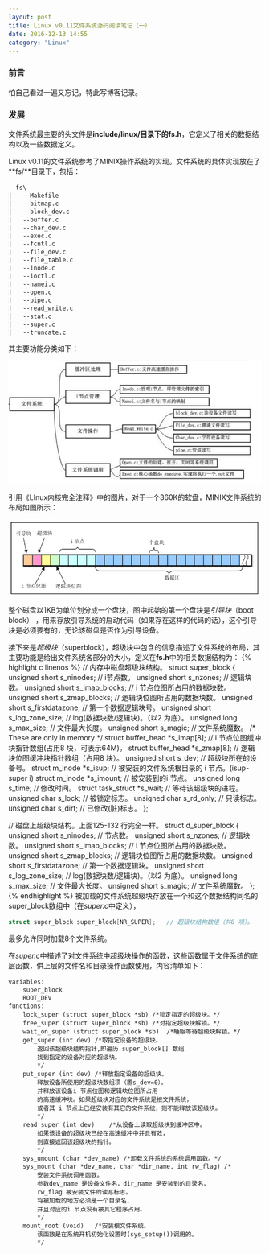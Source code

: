 ```yaml
---
layout: post
title: Linux v0.11文件系统源码阅读笔记（一）
date: 2016-12-13 14:55 
category: "Linux"
---
```


### 前言
怕自己看过一遍又忘记，特此写博客记录。

### 发展
文件系统最主要的头文件是**include/linux/**目录下的**fs.h**，它定义了相关的数据结构以及一些数据定义。

Linux v0.11的文件系统参考了MINIX操作系统的实现。文件系统的具体实现放在了**fs/**目录下，包括：

```
--fs\
|	--Makefile
|	--bitmap.c
|	--block_dev.c
|	--buffer.c
|	--char_dev.c
|	--exec.c
|	--fcntl.c
|	--file_dev.c
|	--file_table.c
|	--inode.c
|	--ioctl.c
|	--namei.c
|	--open.c
|	--pipe.c
|	--read_write.c
|	--stat.c
|	--super.c
|	--truncate.c
```

其主要功能分类如下：

![functions](/images/Linux-v0.11-fs/function.png)

引用《LInux内核完全注释》中的图片，对于一个360K的软盘，MINIX文件系统的布局如图所示：

![360-floppy](/images/Linux-v0.11-fs/minix-floppy.png)

整个磁盘以1KB为单位划分成一个盘块，图中起始的第一个盘块是*引导块*（boot block）
，用来存放引导系统的启动代码（如果存在这样的代码的话），这个引导块是必须要有的，无论该磁盘是否作为引导设备。

接下来是*超级块*（superblock），超级块中包含的信息描述了文件系统的布局，其主要功能是给出文件系统各部分的大小，定义在**fs.h**中的相关数据结构为：
{% highlight c linenos %}
// 内存中磁盘超级块结构。
struct super_block
{
  unsigned short s_ninodes;			// i节点数。
  unsigned short s_nzones;			// 逻辑块数。
  unsigned short s_imap_blocks;		// i 节点位图所占用的数据块数。
  unsigned short s_zmap_blocks;		// 逻辑块位图所占用的数据块数。
  unsigned short s_firstdatazone;		// 第一个数据逻辑块号。
  unsigned short s_log_zone_size;	// log(数据块数/逻辑块)。（以2 为底）。
  unsigned long s_max_size;			// 文件最大长度。
  unsigned short s_magic;			// 文件系统魔数。
/* These are only in memory */
  struct buffer_head *s_imap[8];		// i 节点位图缓冲块指针数组(占用8 块，可表示64M)。
  struct buffer_head *s_zmap[8];		// 逻辑块位图缓冲块指针数组（占用8 块）。
  unsigned short s_dev;				// 超级块所在的设备号。
  struct m_inode *s_isup;				// 被安装的文件系统根目录的 i 节点。(isup-super i)
  struct m_inode *s_imount;			// 被安装到的i 节点。
  unsigned long s_time;				// 修改时间。
  struct task_struct *s_wait;			// 等待该超级块的进程。
  unsigned char s_lock;				// 被锁定标志。
  unsigned char s_rd_only;			// 只读标志。
  unsigned char s_dirt;				// 已修改(脏)标志。
};

// 磁盘上超级块结构。上面125-132 行完全一样。
struct d_super_block
{
  unsigned short s_ninodes;			// 节点数。
  unsigned short s_nzones;			// 逻辑块数。
  unsigned short s_imap_blocks;		// i 节点位图所占用的数据块数。
  unsigned short s_zmap_blocks;		// 逻辑块位图所占用的数据块数。
  unsigned short s_firstdatazone;		// 第一个数据逻辑块。
  unsigned short s_log_zone_size;	// log(数据块数/逻辑块)。（以2 为底）。
  unsigned long s_max_size;			// 文件最大长度。
  unsigned short s_magic;			// 文件系统魔数。
};
{% endhighlight %}
被加载的文件系统超级块存放在一个和这个数据结构同名的super_block数组中（在*super.c*中定义），

```c
struct super_block super_block[NR_SUPER];	// 超级块结构数组（共8 项）。
```

最多允许同时加载8个文件系统。

在*super.c*中描述了对文件系统中超级块操作的函数，这些函数属于文件系统的底层函数，供上层的文件名和目录操作函数使用，内容清单如下：

```
variables:
	super_block
	ROOT_DEV
functions:
	lock_super (struct super_block *sb)	/*锁定指定的超级块。*/
	free_super (struct super_block *sb)	/*对指定超级块解锁。*/
	wait_on_super (struct super_block *sb)	/*睡眠等待超级块解锁。*/
	get_super (int dev)	/*取指定设备的超级块。
		返回该超级块结构指针,即遍历 super_block[] 数组
		找到指定的设备对应的超级块。
		*/
	put_super (int dev)	/*释放指定设备的超级块。
		释放设备所使用的超级块数组项（置s_dev=0），
		并释放该设备i 节点位图和逻辑块位图所占用
		的高速缓冲块。如果超级块对应的文件系统是根文件系统，
		或者其 i 节点上已经安装有其它的文件系统，则不能释放该超级块。
		*/
	read_super (int dev)	/*从设备上读取超级块到缓冲区中。
		如果该设备的超级块已经在高速缓冲中并且有效，
		则直接返回该超级块的指针。
		*/
	sys_umount (char *dev_name)	/*卸载文件系统的系统调用函数。*/
	sys_mount (char *dev_name, char *dir_name, int rw_flag)	/*
		安装文件系统调用函数。
		参数dev_name 是设备文件名，dir_name 是安装到的目录名，
		rw_flag 被安装文件的读写标志。
		将被加载的地方必须是一个目录名，
		并且对应的i 节点没有被其它程序占用。
		*/
	mount_root (void)	/*安装根文件系统。
		该函数是在系统开机初始化设置时(sys_setup())调用的。
		*/
```